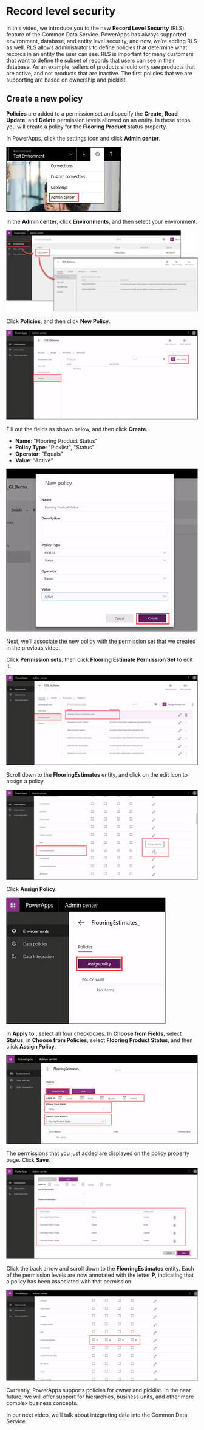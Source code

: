 <properties
   pageTitle="The Common Data Service: Managing RLS | Microsoft PowerApps"
   description="Managing Record Level Security the Common Data Service"
   services=""
   suite="powerapps"
   documentationCenter="na"
   authors="v-brbene"
   manager="anneta"
   editor=""
   tags=""
   featuredVideoId="os33pHQ9jSU"
   courseDuration="3m"/>

<tags
   ms.service="powerapps"
   ms.devlang="na"
   ms.topic="get-started-article"
   ms.tgt_pltfrm="na"
   ms.workload="na"
   ms.date="06/16/2017"
   ms.author="v-brbene"/>

# Record level security

In this video, we introduce you to the new **Record Level Security** (RLS) feature of the Common Data Service. PowerApps has always supported environment, database, and entity level security, and now, we’re adding RLS as well. RLS allows administrators to define policies that determine what records in an entity the user can see. RLS is important for many customers that want to define the subset of records that users can see in their database. As an example, sellers of products should only see products that are active, and not products that are inactive. The first policies that we are supporting are based on ownership and picklist. 


## Create a new policy 

**Policies** are added to a permission set and specify the **Create**, **Read**, **Update**, and **Delete** permission levels allowed on an entity. In these steps, you will create a policy for the **Flooring Product** status property.

In PowerApps, click the settings icon and click **Admin center**. 

![Admin-center](./media/learning-common-data-service-managing-rls/admin-center.png)

In the **Admin center**, click **Environments**, and then select your environment.

![Environment-roles](./media/learning-common-data-service-managing-rls/environment-roles.png)

Click **Policies**, and then click **New Policy**. 

![Create-new-policy](./media/learning-common-data-service-managing-rls/new-policy.png)

Fill out the fields as shown below, and then click **Create**.
- **Name**: "Flooring Product Status"
- **Policy Type**: "Picklist", "Status"
- **Operator**: "Equals"
- **Value**: "Active"

![Configure-new-policy](./media/learning-common-data-service-managing-rls/configure-new-policy.png)

Next, we’ll associate the new policy with the permission set that we created in the previous video. 

Click **Permission sets**, then click **Flooring Estimate Permission Set** to edit it.

![Edit-permission-set](./media/learning-common-data-service-managing-rls/permission-sets-select.png)

Scroll down to the **FlooringEstimates** entity, and click on the edit icon to assign a policy.

![Assign-policy](./media/learning-common-data-service-managing-rls/assign-policy.png)

Click **Assign Policy**.

![Assign-policy-select](./media/learning-common-data-service-managing-rls/assign-policy-button.png)

In **Apply to**:, select all four checkboxes. In **Choose from Fields**, select **Status**, in **Choose from Policies**, select **Flooring Product Status**, and then click **Assign Policy**.

![Configure-policy](./media/learning-common-data-service-managing-rls/configure-policy.png)

The permissions that you just added are displayed on the policy property page. Click **Save**.

![Save-policy](./media/learning-common-data-service-managing-rls/save-policy.png)

Click the back arrow and scroll down to the **FlooringEstimates** entity. Each of the permission levels are now annotated with the letter **P**, indicating that a policy has been associated with that permission. 

![Associated-policies](./media/learning-common-data-service-managing-rls/policy-associated.png)

Currently, PowerApps supports policies for owner and picklist. In the near future, we will offer support for hierarchies, business units, and other more complex business concepts.

In our next video, we’ll talk about integrating data into the Common Data Service.



